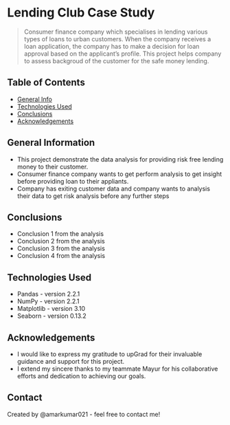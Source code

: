 # Lending Club Case Study
> Consumer finance company which specialises in lending various types of loans to urban customers. When the company receives a loan application, the company has to make a decision for loan approval based on the applicant’s profile. This project helps company to assess backgroud of the customer for the safe money lending.


## Table of Contents
* [General Info](#general-information)
* [Technologies Used](#technologies-used)
* [Conclusions](#conclusions)
* [Acknowledgements](#acknowledgements)

<!-- You can include any other section that is pertinent to your problem -->

## General Information
- This project demonstrate the data analysis for providing risk free lending money to their customer.
- Consumer finance company wants to get perform analysis to get insight before providing loan to their appliants. 
- Company has exiting customer data and company wants to analysis their data to get risk analysis before any further steps

<!-- You don't have to answer all the questions - just the ones relevant to your project. -->

## Conclusions
- Conclusion 1 from the analysis
- Conclusion 2 from the analysis
- Conclusion 3 from the analysis
- Conclusion 4 from the analysis

<!-- You don't have to answer all the questions - just the ones relevant to your project. -->


## Technologies Used
- Pandas - version 2.2.1
- NumPy - version 2.2.1
- Matplotlib - version 3.10
- Seaborn - version 0.13.2

<!-- As the libraries versions keep on changing, it is recommended to mention the version of library used in this project -->

## Acknowledgements
- I would like to express my gratitude to upGrad for their invaluable guidance and support for this project.
- I extend my sincere thanks to my teammate Mayur for his collaborative efforts and dedication to achieving our goals.


## Contact
Created by @amarkumar021 - feel free to contact me!


<!-- Optional -->
<!-- ## License -->
<!-- This project is open source and available under the [... License](). -->

<!-- You don't have to include all sections - just the one's relevant to your project -->
